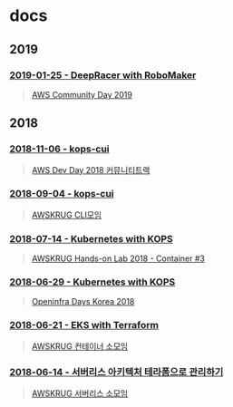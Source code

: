 # docs

## 2019

### [2019-01-25 - DeepRacer with RoboMaker](./201901/DeepRacer/)

> [AWS Community Day 2019](https://pages.awscloud.com/aws-community-day-seoul-2019.html)

## 2018

### [2018-11-06 - kops-cui](./201811/kops-cui/)

> [AWS Dev Day 2018 커뮤니티트랙](https://aws.amazon.com/ko/events/devday/)

### [2018-09-04 - kops-cui](./201809/kops-cui/)

> [AWSKRUG CLI모임](https://www.meetup.com/awskrug/events/253843549/)

### [2018-07-14 - Kubernetes with KOPS](./201806/Kubernetes/)

> [AWSKRUG Hands-on Lab 2018 - Container #3](https://www.meetup.com/awskrug/events/251854018/)

### [2018-06-29 - Kubernetes with KOPS](./201806/OpenInfraDays/)

> [Openinfra Days Korea 2018](https://event.openinfradays.kr/2018/session2/20_track1)

### [2018-06-21 - EKS with Terraform](./201806/EKS/)

> [AWSKRUG 컨테이너 소모임](https://www.meetup.com/ko-KR/awskrug/events/251467130/)

### [2018-06-14 - 서버리스 아키텍처 테라폼으로 관리하기](./201806/Serverless/)

> [AWSKRUG 서버리스 소모임](https://www.meetup.com/awskrug/events/251057806/)
